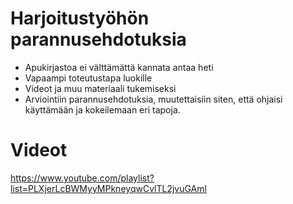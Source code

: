 # Harjoitustyöhön parannusehdotuksia #

* Apukirjastoa ei välttämättä kannata antaa heti
* Vapaampi toteutustapa luokille
* Videot ja muu materiaali tukemiseksi
* Arviointiin parannusehdotuksia, muutettaisiin siten, että ohjaisi käyttämään ja kokeilemaan eri tapoja. 

# Videot

https://www.youtube.com/playlist?list=PLXjerLcBWMyyMPkneyqwCvlTL2jvuGAml